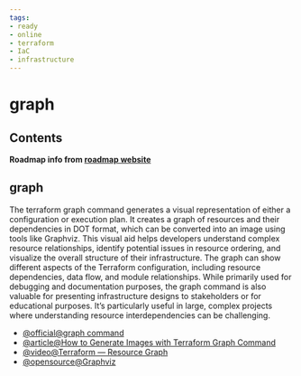 ```yaml
---
tags:
- ready
- online
- terraform
- IaC
- infrastructure
---
```


# graph

## Contents

__Roadmap info from [roadmap website](https://roadmap.sh/terraform/graph@vAFFgKSthyj_3Lxt-Z6pg)__

## graph

The terraform graph command generates a visual representation of either a configuration or execution plan. It creates a graph of resources and their dependencies in DOT format, which can be converted into an image using tools like Graphviz. This visual aid helps developers understand complex resource relationships, identify potential issues in resource ordering, and visualize the overall structure of their infrastructure. The graph can show different aspects of the Terraform configuration, including resource dependencies, data flow, and module relationships. While primarily used for debugging and documentation purposes, the graph command is also valuable for presenting infrastructure designs to stakeholders or for educational purposes. It’s particularly useful in large, complex projects where understanding resource interdependencies can be challenging.

* [@official@graph command](https://developer.hashicorp.com/terraform/cli/commands/graph)
* [@article@How to Generate Images with Terraform Graph Command](https://spacelift.io/blog/terraform-graph)
* [@video@Terraform — Resource Graph](https://www.youtube.com/watch?v=YbnBstMyVEI)
* [@opensource@Graphviz](https://gitlab.com/graphviz/graphviz)
